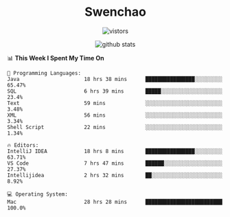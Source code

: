 <h1 align="center">Swenchao</h3>

<p align="center">
  <img src="https://visitor-badge.glitch.me/badge?page_id=Swenchao" alt="vistors" />
</p>

<p align="center">
  <img src="https://github-readme-stats.vercel.app/api?username=Swenchao&count_private=true&show_icons=true&theme=vue-dark&hide_title=true" alt="github stats" />
</p>

<!--START_SECTION:waka-->
📊 **This Week I Spent My Time On** 

```text
💬 Programming Languages: 
Java                     18 hrs 38 mins      ████████████████░░░░░░░░░   65.47% 
SQL                      6 hrs 39 mins       █████░░░░░░░░░░░░░░░░░░░░   23.4% 
Text                     59 mins             ░░░░░░░░░░░░░░░░░░░░░░░░░   3.48% 
XML                      56 mins             ░░░░░░░░░░░░░░░░░░░░░░░░░   3.34% 
Shell Script             22 mins             ░░░░░░░░░░░░░░░░░░░░░░░░░   1.34%

🔥 Editors: 
IntelliJ IDEA            18 hrs 8 mins       ████████████████░░░░░░░░░   63.71% 
VS Code                  7 hrs 47 mins       ██████░░░░░░░░░░░░░░░░░░░   27.37% 
Intellijidea             2 hrs 32 mins       ██░░░░░░░░░░░░░░░░░░░░░░░   8.92%

💻 Operating System: 
Mac                      28 hrs 28 mins      █████████████████████████   100.0%

```


<!--END_SECTION:waka-->
